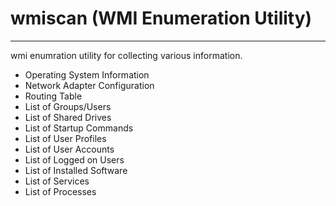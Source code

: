 # wmiscan (WMI Enumeration Utility)
---
wmi enumration utility for collecting various information.

* Operating System Information
* Network Adapter Configuration
* Routing Table
* List of Groups/Users
* List of Shared Drives
* List of Startup Commands
* List of User Profiles
* List of User Accounts
* List of Logged on Users
* List of Installed Software
* List of Services
* List of Processes


